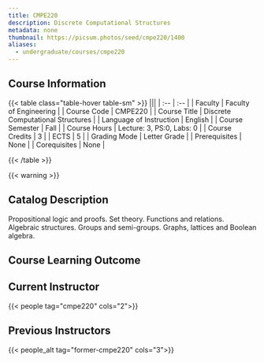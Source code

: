 ```yaml
---
title: CMPE220
description: Discrete Computational Structures
metadata: none
thumbnail: https://picsum.photos/seed/cmpe220/1400
aliases:
  - undergraduate/courses/cmpe220
---
```


## Course Information

<!-- prettier-ignore-start -->
{{< table class="table-hover table-sm" >}}
|||
| :-- | :-- |
| Faculty | Faculty of Engineering |
| Course Code | CMPE220 |
| Course Title | Discrete Computational Structures |
| Language of Instruction | English |
| Course Semester | Fall |
| Course Hours | Lecture: 3, PS:0, Labs: 0 |
| Course Credits | 3 |
| ECTS | 5 |
| Grading Mode | Letter Grade |
| Prerequisites | None |
| Corequisites | None |

{{< /table >}}
<!-- prettier-ignore-end -->

{{< warning >}}
## Catalog Description

Propositional logic and proofs. Set theory. Functions and relations. Algebraic structures. Groups and semi-groups. Graphs, lattices and Boolean algebra.

## Course Learning Outcome

## Current Instructor

{{< people tag="cmpe220" cols="2">}}

## Previous Instructors

{{< people_alt tag="former-cmpe220" cols="3">}}
